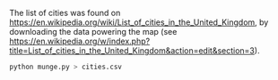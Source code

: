 
The list of cities was found on https://en.wikipedia.org/wiki/List_of_cities_in_the_United_Kingdom, by downloading the data powering the map (see https://en.wikipedia.org/w/index.php?title=List_of_cities_in_the_United_Kingdom&action=edit&section=3).

```bash
python munge.py > cities.csv
```
